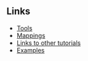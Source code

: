 Links
-----

* [Tools](/tools.html)
* [Mappings](/mappings.html)
* [Links to other tutorials](/other_tutorials.html)
* [Examples](/examples.html)